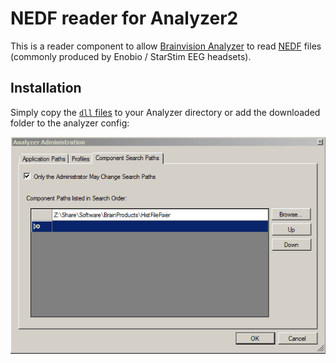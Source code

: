 # NEDF reader for Analyzer2

This is a reader component to allow
[Brainvision Analyzer](https://www.brainproducts.com/productdetails.php?id=17)
to read
[NEDF](https://www.neuroelectrics.com/wiki/index.php/Files_%26_Formats#The_.nedf_.28binary.29_data_format)
files (commonly produced by Enobio / StarStim EEG headsets).

## Installation

Simply copy the [`dll` files](https://github.com/tstenner/nedfreader/releases/latest)
to your Analyzer directory or add the downloaded folder to the analyzer config:

![Analyzer admin screenshot](analyzeradmin.png)

